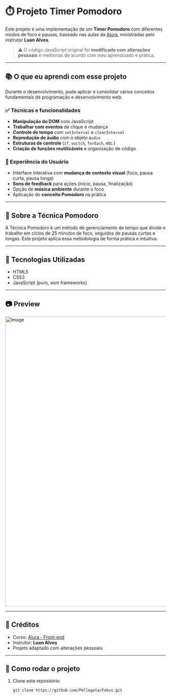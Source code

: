 # ⏱️ Projeto Timer Pomodoro

Este projeto é uma implementação de um **Timer Pomodoro** com diferentes modos de foco e pausas, baseado nas aulas da [Alura](https://www.alura.com.br/), ministradas pelo instrutor **Luan Alves**.

> ⚠️ O código JavaScript original foi **modificado com alterações pessoais** e melhorias de acordo com meu aprendizado e prática.

---

## 📚 O que eu aprendi com esse projeto

Durante o desenvolvimento, pude aplicar e consolidar vários conceitos fundamentais de programação e desenvolvimento web:

### ✅ Técnicas e funcionalidades

- **Manipulação do DOM** com JavaScript
- **Trabalhar com eventos** de clique e mudança
- **Controle de tempo** com `setInterval` e `clearInterval`
- **Reprodução de áudio** com o objeto `Audio`
- **Estruturas de controle** (`if`, `switch`, `forEach`, etc.)
- **Criação de funções reutilizáveis** e organização de código

### 🎨 Experiência do Usuário

- Interface interativa com **mudança de contexto visual** (foco, pausa curta, pausa longa)
- **Sons de feedback** para ações (início, pausa, finalização)
- Opção de **música ambiente** durante o foco
- Aplicação do **conceito Pomodoro** na prática

---

## 🧠 Sobre a Técnica Pomodoro

A Técnica Pomodoro é um método de gerenciamento de tempo que divide o trabalho em ciclos de 25 minutos de foco, seguidos de pausas curtas e longas. Este projeto aplica essa metodologia de forma prática e intuitiva.

---

## 🚀 Tecnologias Utilizadas

- HTML5
- CSS3
- JavaScript (puro, sem frameworks)

---

## 📷 Preview


<img width="1920" height="909" alt="Image" src="https://github.com/user-attachments/assets/c7031868-78d2-43de-a3e4-6cc3e2bedef9" />

---

## 🏫 Créditos

- Curso: [Alura - Front-end](https://www.alura.com.br/)
- Instrutor: **Luan Alves**
- Projeto adaptado com alterações pessoais

---

## 📁 Como rodar o projeto

1. Clone este repositório:
   ```bash
   git clone https://github.com/Pellegata/Fokus.git
